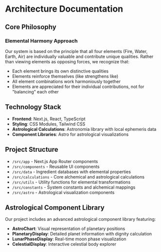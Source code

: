 # Architecture Documentation

## Core Philosophy

### Elemental Harmony Approach

Our system is based on the principle that all four elements (Fire, Water, Earth, Air) are individually valuable and contribute unique qualities. Rather than viewing elements as opposing forces, we recognize that:

- Each element brings its own distinctive qualities
- Elements reinforce themselves (like strengthens like)
- All element combinations work harmoniously together
- Elements are appreciated for their individual contributions, not for "balancing" each other

## Technology Stack

- **Frontend**: Next.js, React, TypeScript
- **Styling**: CSS Modules, Tailwind CSS
- **Astrological Calculations**: Astronomia library with local ephemeris data
- **Component Libraries**: Astro for astrological visualizations

## Project Structure

- `/src/app` - Next.js App Router components
- `/src/components` - Reusable UI components
- `/src/data` - Ingredient databases with elemental properties
- `/src/calculations` - Core alchemical and astrological calculations
- `/src/utils` - Utility functions for elemental transformations
- `/src/constants` - System constants and alchemical mappings
- `/src/astro` - Astrological visualization components

## Astrological Component Library

Our project includes an advanced astrological component library featuring:

- **AstroChart**: Visual representation of planetary positions
- **PlanetaryDisplay**: Detailed planet information with dignity calculation
- **LunarPhaseDisplay**: Real-time moon phase visualization
- **CelestialDisplay**: Interactive celestial body explorer 